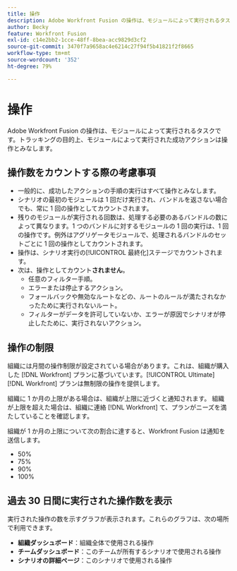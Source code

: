 ```yaml
---
title: 操作
description: Adobe Workfront Fusion の操作は、モジュールによって実行されるタスクです。トラッキングの目的上、モジュールによって実行された成功アクションは操作とみなします。
author: Becky
feature: Workfront Fusion
exl-id: c14e2bb2-1cce-48ff-8bea-acc9829d3cf2
source-git-commit: 3470f7a9658ac4e6214c27f94f5b41821f2f8665
workflow-type: tm+mt
source-wordcount: '352'
ht-degree: 79%

---
```


# 操作

Adobe Workfront Fusion の操作は、モジュールによって実行されるタスクです。トラッキングの目的上、モジュールによって実行された成功アクションは操作とみなします。

## 操作数をカウントする際の考慮事項

* 一般的に、成功したアクションの手順の実行はすべて操作とみなします。
* シナリオの最初のモジュールは 1 回だけ実行され、バンドルを返さない場合でも、常に 1 回の操作としてカウントされます。
* 残りのモジュールが実行される回数は、処理する必要のあるバンドルの数によって異なります。1 つのバンドルに対するモジュールの 1 回の実行は、1 回の操作です。例外はアグリゲータモジュールで、処理されるバンドルのセットごとに 1 回の操作としてカウントされます。
* 操作は、シナリオ実行の[!UICONTROL 最終化]ステージでカウントされます。
* 次は、操作としてカウント&#x200B;**されません**。
   * 任意のフィルター手順。
   * エラーまたは停止するアクション。
   * フォールバックや無効なルートなどの、ルートのルールが満たされなかったために実行されないルート。
   * フィルターがデータを許可していないか、エラーが原因でシナリオが停止したために、実行されないアクション。

## 操作の制限

組織には月間の操作制限が設定されている場合があります。これは、組織が購入した [!DNL Workfront] プランに基づいています。[!UICONTROL Ultimate] [!DNL Workfront] プランは無制限の操作を提供します。

組織に 1 か月の上限がある場合は、組織が上限に近づくと通知されます。 組織が上限を超えた場合は、組織に連絡 [!DNL Workfront] て、プランがニーズを満たしていることを確認します。

組織が 1 か月の上限について次の割合に達すると、Workfront Fusion は通知を送信します。

* 50%
* 75%
* 90%
* 100%

## 過去 30 日間に実行された操作数を表示

実行された操作の数を示すグラフが表示されます。これらのグラフは、次の場所で利用できます。

* **組織ダッシュボード**：組織全体で使用される操作
* **チームダッシュボード**：このチームが所有するシナリオで使用される操作
* **シナリオの詳細ページ**：このシナリオで使用される操作
